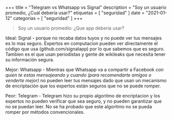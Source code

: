 +++
title = "Telegram vs Whatsapp vs Signal"
description = "Soy un usuario promedio, ¿Cuál debería usar?"
etiquetas = [
    "seguridad"
]
date = "2021-01-12"
categorias = [
    "seguridad"
]
+++

> Soy un usuario promedio: ¿Que app debería usar?

Ideal:
Signal - porque no recaba datos tuyos y no puede ver tus mensajes es lo mas seguro. Expertos en computacion pueden ver directamente el código que usa (github.com/signalapp) por lo que sabemos que es seguro. Tambien es el que usan periodistas y gente de wikileaks que necesita tener su información segura.

Mejor: 
Whatsapp - Mientras que Whatsapp va a compartir a Facebook *con quien te estas mensajeando y cuando (para recomendarte amigos o venderte mejor)* no pueden leer tus mensajes dado que usan un mecanismo de encriptación que los expertos están seguros que no se puede romper.

Peor:
Telegram - Telegram hizo su propio algoritmo de encriptacion y los expertos no pueden verificar que sea seguro, y no pueden garantizar que no se puedan leer. No se ha probado que este algoritmo no se pueda romper por métodos convencionales.
